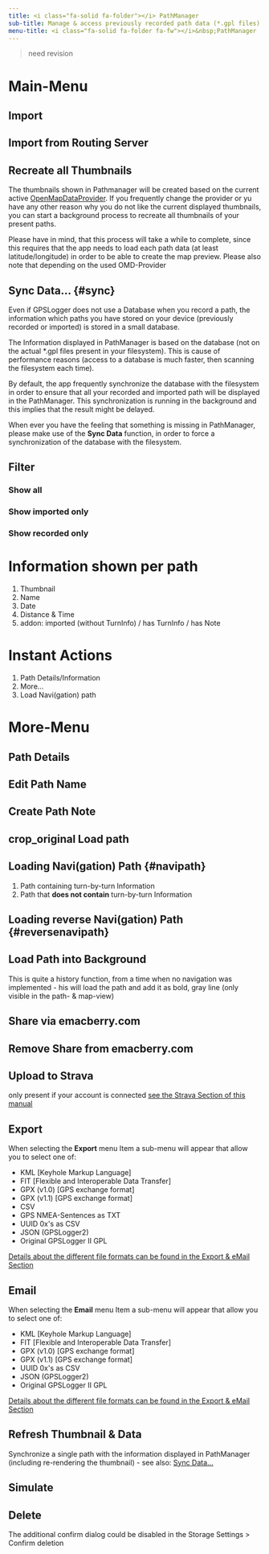 ```yaml
---
title: <i class="fa-solid fa-folder"></i> PathManager
sub-title: Manage & access previously recorded path data (*.gpl files)
menu-title: <i class="fa-solid fa-folder fa-fw"></i>&nbsp;PathManager
---
```


> need revision

# Main-Menu
## Import

## Import from Routing Server

## Recreate all Thumbnails
The thumbnails shown in Pathmanager will be created based on the current active
[OpenMapDataProvider](./2200-openmapdata.html). If you frequently change the provider or yu have any other reason why you
do not like the current displayed thumbnails, you can start a background process to recreate all thumbnails of your
present paths.

Please have in mind, that this process will take a while to complete, since this requires that the app needs to load
each path data (at least latitude/longitude) in order to be able to create the map preview. Please also note that
depending on the used OMD-Provider

## Sync Data... {#sync}
Even if GPSLogger does not use a Database when you record a path, the information which paths you have stored on your
device (previously recorded or imported) is stored in a small database.

The Information displayed in PathManager is based on the database (not on the actual *.gpl files present in your
filesystem). This is cause of performance reasons (access to a database is much faster, then scanning the
filesystem each time).

By default, the app frequently synchronize the database with the filesystem in order to ensure that all your recorded
and imported path will be displayed in the PathManager. This synchronization is running in the background and this
implies that the result might be delayed. 

When ever you have the feeling that something is missing in PathManager, please make use of the **Sync Data** function,
in order to force a synchronization of the database with the filesystem.

## Filter
### Show all
### Show imported only
### Show recorded only

# Information shown per path
1. Thumbnail
2. Name
3. Date
4. Distance & Time
5. addon: imported (without TurnInfo) / has TurnInfo / has Note

# Instant Actions
1. <i class="fa-solid fa-circle-info fa-fw"></i> Path Details/Information 
2. <i class="fa-solid fa-circle-chevron-down fa-fw"></i> More...
3. <i class="fa-solid fa-diamond-turn-right fa-fw"></i> Load Navi(gation) path

# More-Menu
## <i class="fa-solid fa-circle-info fa-fw"></i> Path Details

## <i class="fa-solid fa-pencil fa-fw"></i> Edit Path Name

## <i class="fa-solid fa-pencil fa-fw"></i> Create Path Note

## <span class="material-icons fa-fw" style="width: 1.042em;">crop_original</span> Load path

## <i class="fa-solid fa-location-crosshairs fa-fw"></i> Loading Navi(gation) Path {#navipath}
1. Path containing turn-by-turn Information
2. Path that **does not contain** turn-by-turn Information

## <i class="fa-solid fa-location-crosshairs fa-fw"></i> Loading reverse Navi(gation) Path {#reversenavipath}

## <i class="fa-solid fa-share-from-square fa-fw"></i> Load Path into Background
This is quite a history function, from a time when no navigation was implemented - his will load the path and add it as
bold, gray line (only visible in the path- & map-view)

## <i class="fa-solid fa-share-nodes fa-fw"></i> Share via emacberry.com

## <i class="fa-solid fa-trash fa-fw"></i> Remove Share from emacberry.com

## <i class="fa-solid fa-share-nodes fa-fw"></i> Upload to Strava
only present if your account is connected
[see the <i class="fa-brands fa-strava fa-fw"></i> Strava Section of this manual](./5200-strava.html)

## <i class="fa-solid fa-floppy-disk fa-fw"></i> Export
When selecting the **Export** menu Item a sub-menu will appear that allow you to select one of:
- KML \[Keyhole Markup Language\]
- FIT \[Flexible and Interoperable Data Transfer\]
- GPX (v1.0) \[GPS exchange format\]
- GPX (v1.1) \[GPS exchange format\]
- CSV
- GPS NMEA-Sentences as TXT
- UUID 0x's as CSV
- JSON (GPSLogger2)
- Original GPSLogger II GPL

[Details about the different file formats can be found in the Export & eMail Section](./5000-export.html#formats)

## <i class="fa-solid fa-paper-plane fa-fw"></i> Email
When selecting the **Email** menu Item a sub-menu will appear that allow you to select one of:
- KML \[Keyhole Markup Language\]
- FIT \[Flexible and Interoperable Data Transfer\]
- GPX (v1.0) \[GPS exchange format\]
- GPX (v1.1) \[GPS exchange format\]
- UUID 0x's as CSV
- JSON (GPSLogger2)
- Original GPSLogger II GPL

[Details about the different file formats can be found in the Export & eMail Section](./5000-export.html#formats)

## <i class="fa-solid fa-arrow-rotate-right fa-fw"></i> Refresh Thumbnail & Data
Synchronize a single path with the information displayed in PathManager (including re-rendering the thumbnail) - see
also: [Sync Data...](#sync) 

## <i class="fa-solid fa-play fa-fw"></i> Simulate


## <i class="fa-solid fa-trash fa-fw"></i> Delete
The additional confirm dialog could be disabled in the Storage Settings > Confirm deletion <i class="fa-solid fa-toggle-off"></i> 
